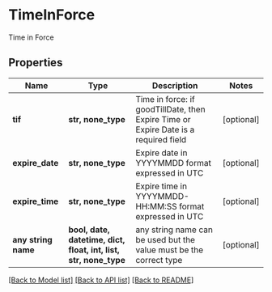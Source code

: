 # TimeInForce

Time in Force

## Properties
Name | Type | Description | Notes
------------ | ------------- | ------------- | -------------
**tif** | **str, none_type** | Time in force: if goodTillDate, then Expire Time or Expire Date is a required field | [optional] 
**expire_date** | **str, none_type** | Expire date in YYYYMMDD format expressed in UTC | [optional] 
**expire_time** | **str, none_type** | Expire time in YYYYMMDD-HH:MM:SS format expressed in UTC | [optional] 
**any string name** | **bool, date, datetime, dict, float, int, list, str, none_type** | any string name can be used but the value must be the correct type | [optional]

[[Back to Model list]](../README.md#documentation-for-models) [[Back to API list]](../README.md#documentation-for-api-endpoints) [[Back to README]](../README.md)


